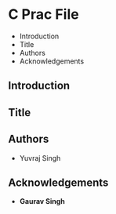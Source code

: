 # C Prac File

 - Introduction
 - Title
 - Authors
 - Acknowledgements

## Introduction



## Title

## Authors

 - Yuvraj Singh

## Acknowledgements

 - **Gaurav Singh**

